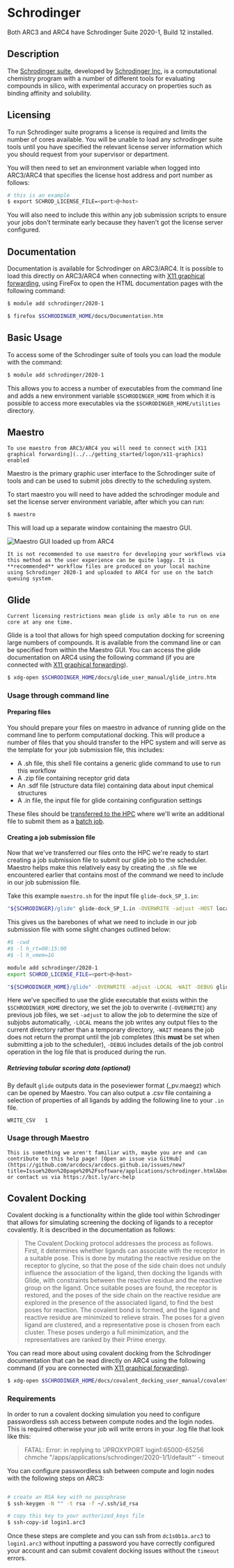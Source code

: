 # Schrodinger

Both ARC3 and ARC4 have Schrodinger Suite 2020-1, Build 12 installed.

## Description

The [Schrodinger suite](https://www.schrodinger.com/platform), developed by [Schrodinger Inc](https://www.schrodinger.com/), is a computational chemistry program with a number of different tools for evaluating compounds in silico, with experimental accuracy on properties such as binding affinity and solubility.

## Licensing

To run Schrodinger suite programs a license is required and limits the number of cores available. You will be unable to load any schrodinger suite tools until you have specified the relevant license server information which you should request from your supervisor or department.

You will then need to set an environment variable when logged into ARC3/ARC4 that specifies the license host address and port number as follows:

```bash
# this is an example
$ export SCHROD_LICENSE_FILE=<port>@<host>
```

You will also need to include this within any job submission scripts to ensure your jobs don't terminate early because they haven't got the license server configured.

## Documentation

Documentation is available for Schrodinger on ARC3/ARC4. It is possible to load this directly on ARC3/ARC4 when connecting with [X11 graphical forwarding](../../getting_started/logon/x11-graphics), using FireFox to open the HTML documentation pages with the following command:

```bash
$ module add schrodinger/2020-1

$ firefox $SCHRODINGER_HOME/docs/Documentation.htm
```

## Basic Usage

To access some of the Schrodinger suite of tools you can load the module with the command:

```bash
$ module add schrodinger/2020-1
```

This allows you to access a number of executables from the command line and adds a new environment variable `$SCHRODINGER_HOME` from which it is possible to access more executables via the `$SCHRODINGER_HOME/utilities` directory.
## Maestro

```{warning}
To use maestro from ARC3/ARC4 you will need to connect with [X11 graphical forwarding](../../getting_started/logon/x11-graphics) enabled
```

Maestro is the primary graphic user interface to the Schrodinger suite of tools and can be used to submit jobs directly to the scheduling system.

To start maestro you will need to have added the schrodinger module and set the license server environment variable, after which you can run:

```bash
$ maestro
```

This will load up a separate window containing the maestro GUI.

![Maestro GUI loaded up from ARC4](../../assets/img/software/schrodinger/maestro-window.png)

```{note}
It is not recommended to use maestro for developing your workflows via this method as the user experience can be quite laggy. It is **recommended** workflow files are produced on your local machine using Schrodinger 2020-1 and uploaded to ARC4 for use on the batch queuing system.
```

## Glide

```{warning}
Current licensing restrictions mean glide is only able to run on one core at any one time.
```

Glide is a tool that allows for high speed computation docking for screening large numbers of compounds. It is available from the command line or can be specified from within the Maestro GUI. You can access the glide documentation on ARC4 using the following command (if you are connected with [X11 graphical forwarding](../../getting_started/logon/x11-graphics)).

```bash
$ xdg-open $SCHRODINGER_HOME/docs/glide_user_manual/glide_intro.htm
```

### Usage through command line

#### Preparing files

You should prepare your files on maestro in advance of running glide on the command line to perform computational docking. This will produce a number of files that you should transfer to the HPC system and will serve as the template for your job submission file, this includes:

- A .sh file, this shell file contains a generic glide command to use to run this workflow
- A .zip file containing receptor grid data
- An .sdf file (structure data file) containing data about input chemical structures
- A .in file, the input file for glide containing configuration settings

These files should be [transferred to the HPC](../../getting_started/file_transfer) where we'll write an additional file to submit them as a [batch job](../../usage/batchjob).

#### Creating a job submission file

Now that we've transferred our files onto the HPC we're ready to start creating a job submission file to submit our glide job to the scheduler. Maestro helps make this relatively easy by creating the `.sh` file we encountered earlier that contains most of the command we need to include in our job submission file.

Take this example `maestro.sh` for the input file `glide-dock_SP_1.in`:

```bash
"${SCHRODINGER}/glide" glide-dock_SP_1.in -OVERWRITE -adjust -HOST localhost:2 -TMPLAUNCHDIR
```

This gives us the barebones of what we need to include in our job submission file with some slight changes outlined below:

```bash
#$ -cwd
#$ -l h_rt=00:15:00
#$ -l h_vmem=1G

module add schrodinger/2020-1
export SCHROD_LICENSE_FILE=<port>@<host>

"${SCHRODINGER_HOME}/glide" -OVERWRITE -adjust -LOCAL -WAIT -DEBUG glide-dock_SP_1.in
```

Here we've specified to use the glide executable that exists within the `$SCHRODINGER_HOME` directory, we set the job to overwrite (`-OVERWRITE`) any previous job files, we set `-adjust` to allow the job to determine the size of subjobs automatically, `-LOCAL` means the job writes any output files to the current directory rather than a temporary directory, `-WAIT` means the job does not return the prompt until the job completes (this **must** be set when submitting a job to the scheduler), `-DEBUG` includes details of the job control operation in the log file that is produced during the run.

##### Retrieving tabular scoring data (optional)

By default `glide` outputs data in the poseviewer format (_pv.maegz) which can be opened by Maestro. You can also output a .csv file containing a selection of properties of all ligands by adding the following line to your `.in` file.

```
WRITE_CSV   1
```

### Usage through Maestro

```{note} **Help wanted!** <br>
This is something we aren't familiar with, maybe you are and can contribute to this help page! [Open an issue via GitHub](https://github.com/arcdocs/arcdocs.github.io/issues/new?title=Issue%20on%20page%20%2Fsoftware/applications/schrodinger.html&body=Your%20issue%20content%20here.) or contact us via https://bit.ly/arc-help
```

## Covalent Docking

Covalent docking is a functionality within the glide tool within Schrodinger that allows for simulating screening the docking of ligands to a receptor covalently. It is described in the documentation as follows:

> The Covalent Docking protocol addresses the process as follows. First, it determines whether ligands can associate with the receptor in a suitable pose. This is done by mutating the reactive residue on the receptor to glycine, so that the pose of the side chain does not unduly influence the association of the ligand, then docking the ligands with Glide, with constraints between the reactive residue and the reactive group on the ligand. Once suitable poses are found, the receptor is restored, and the poses of the side chain on the reactive residue are explored in the presence of the associated ligand, to find the best poses for reaction. The covalent bond is formed, and the ligand and reactive residue are minimized to relieve strain. The poses for a given ligand are clustered, and a representative pose is chosen from each cluster. These poses undergo a full minimization, and the representatives are ranked by their Prime energy.

You can read more about using covalent docking from the Schrodinger documentation that can be read directly on ARC4 using the following command (if you are connected with [X11 graphical forwarding](../../getting_started/logon/x11-graphics)).

```bash
$ xdg-open $SCHRODINGER_HOME/docs/covalent_docking_user_manual/covalent_docking.htm
```

### Requirements

In order to run a covalent docking simulation you need to configure passwordless ssh access between compute nodes and the login nodes. This is required otherwise your job will write errors in your .log file that look like this:

> FATAL: Error: in replying to 'JPROXYPORT login1:65000-65256 chmche "/apps/applications/schrodinger/2020-1/1/default"' - timeout

You can configure passwordless ssh between compute and login nodes with the following steps on ARC3:

```bash

# create an RSA key with no passphrase
$ ssh-keygen -N "" -t rsa -f ~/.ssh/id_rsa

# copy this key to your authorized_keys file
$ ssh-copy-id login1.arc3
```

Once these steps are complete and you can ssh from `dc1s0b1a.arc3` to `login1.arc3` without inputting a password you have correctly configured your account and can submit covalent docking issues without the `timeout` errors.
